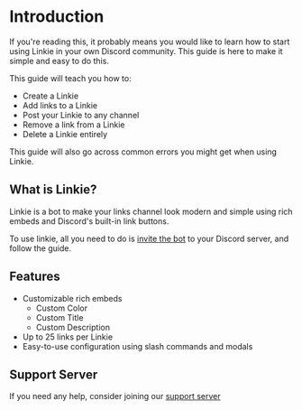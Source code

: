 # Introduction

If you're reading this, it probably means you would like to learn how to start using Linkie in your own Discord community. This guide is here to make it simple and easy to do this. 

This guide will teach you how to:

- Create a Linkie
- Add links to a Linkie
- Post your Linkie to any channel
- Remove a link from a Linkie
- Delete a Linkie entirely

This guide will also go across common errors you might get when using Linkie.

## What is Linkie?
Linkie is a bot to make your links channel look modern and simple using rich embeds and Discord's built-in link buttons.

To use linkie, all you need to do is [invite the bot](https://discord.com/oauth2/authorize?client_id=984548791338303509&permissions=8&scope=bot%20applications.commands) to your Discord server, and follow the guide.

## Features

- Customizable rich embeds
  - Custom Color
  - Custom Title
  - Custom Description
- Up to 25 links per Linkie
- Easy-to-use configuration using slash commands and modals

## Support Server

If you need any help, consider joining our [support server](https://discord.gg/FBfWyvajcK)